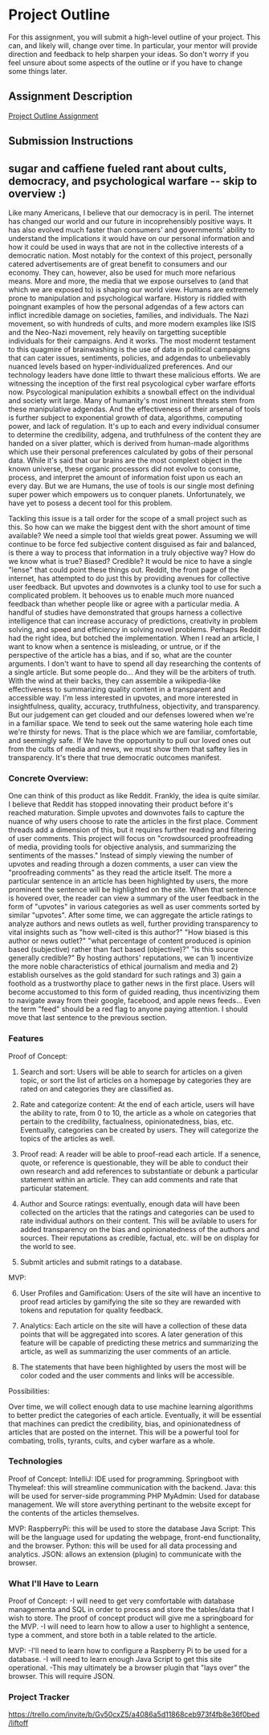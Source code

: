 # Project Outline
For this assignment, you will submit a high-level outline of your project. This can, and likely will, change over time. In particular, your mentor will provide direction and feedback to help sharpen your ideas. So don't worry if you feel unsure about some aspects of the outline or if you have to change some things later.

## Assignment Description
[Project Outline Assignment](https://education.launchcode.org/liftoff/modules/assignments/project-outline)

## Submission Instructions

## sugar and caffiene fueled rant about cults, democracy, and psychological warfare -- skip to overview :)
Like many Americans, I believe that our democracy is in peril. The internet has changed our world and our future in incoprehensibly positive ways. It has also evolved much faster than consumers' and governments' ability to understand the implications it would have on our personal information and how it could be used in ways that are not in the collective interests of a democratic nation. Most notably for the context of this project, personally catered advertisements are of great benefit to consumers and our economy. They can, however, also be used for much more nefarious means. More and more, the media that we expose ourselves to (and that which we are exposed to) is shaping our world view. Humans are extremely prone to manipulation and psychological warfare. History is riddled with poingnant examples of how the personal adgendas of a few actors can inflict incredible damage on societies, families, and individuals. The Nazi movement, so with hundreds of cults, and more modern examples like ISIS and the Neo-Nazi movement, rely heavily on targetting suceptible individuals for their campaigns. And it works. The most modernt testament to this quagmire of brainwashing is the use of data in political campaigns that can cater issues, sentiments, policies, and adgendas to unbelievably nuanced levels based on hyper-individualized preferences. And our technology leaders have done little to thwart these malicious efforts. We are witnessing the inception of the first real psycological cyber warfare efforts now. Psycological manipulation exhibits a snowball effect on the individual and society writ large. Many of humanity's most iminent threats stem from these manipulative adgendas. And the effectiveness of their arsenal of tools is further subject to exponential growth of data, algorithms, computing power, and lack of regulation. It's up to each and every individual consumer to determine the credibility, adgena, and truthfulness of the content they are handed on a siver platter, which is derived from human-made algorithms which use their personal preferences calculated by gobs of their personal data. While it's said that our brains are the most complext object in the known universe, these organic processors did not evolve to consume, process, and interpret the amount of information foist upon us each an every day. But we are Humans, the use of tools is our single most defining super power which empowers us to conquer planets. Unfortunately, we have yet to posess a decent tool for this problem.

Tackling this issue is a tall order for the scope of a small project such as this. So how can we make the biggest dent with the short amount of time available? We need a simple tool that wields great power. Assuming we will continue to be force fed subjective content disguised as fair and balanced, is there a way to process that information in a truly objective way? How do we know what is true? Biased? Credible? It would be nice to have a single "lense" that could point these things out. Reddit, the front page of the internet, has attempted to do just this by providing avenues for collective user feedback. But upvotes and downvotes is a clunky tool to use for such a complicated problem. It behooves us to enable much more nuanced feedback than whether people like or agree with a particular media. A handful of studies have demonstrated that groups harness a collective intelligence that can increase accuracy of predictions, creativity in problem solving, and speed and efficiency in solving novel problems. Perhaps Reddit had the right idea, but botched the implementation. When I read an article, I want to know when a sentence is misleading, or untrue, or if the perspective of the article has a bias, and if so, what are the counter arguments. I don't want to have to spend all day researching the contents of a single article. But some people do... And they will be the arbiters of truth. With the wind at their backs, they can assemble a wikipedia-like effectiveness to summarizing quality content in a transparent and accessible way. I'm less interested in upvotes, and more interested in insightfulness, quality, accuracy, truthfulness, objectivity, and transparency. But our judgement can get clouded and our defenses lowered when we're in a familiar space. We tend to seek out the same watering hole each time we're thirsty for news. That is the place which we are familiar, comfortable, and seemingly safe. If We have the opportunity to pull our loved ones out from the cults of media and news, we must show them that saftey lies in transparency. It's there that true democratic outcomes manifest. 

### Concrete Overview:

One can think of this product as like Reddit. Frankly, the idea is quite similar. I believe that Reddit has stopped innovating their product before it's reached maturation. Simple upvotes and downvotes fails to capture the nuance of why users choose to rate the articles in the first place. Comment threads add a dimension of this, but it requires further reading and filtering of user comments. This project will focus on "crowdsourced proofreading of media, providing tools for objective analysis, and summarizing the sentiments of the masses." Instead of simply viewing the number of upvotes and reading through a dozen comments, a user can view the "proofreading comments" as they read the article itself. The more a particular sentence in an article has been highlighted by users, the more prominent the sentence will be highlighted on the site. When that sentence is hovered over, the reader can view a summary of the user feedback in the form of "upvotes" in various categories as well as user comments sorted by similar "upvotes". After some time, we can aggregate the article ratings to analyze authors and news outlets as well, further providing transparency to vital insights such as "how well-cited is this author?" "How biased is this author or news outlet?" "what percentage of content produced is opinion based (subjective) rather than fact based (objective)?" "is this source generally credible?" By hosting authors' reputations, we can 1) incentivize the more noble characteristics of ethical journalism and media and 2) establish ourselves as the gold standard for such ratings and 3) gain a foothold as a trustworthy place to gather news in the first place. Users will become accustomed to this form of guided reading, thus incentivizing them to navigate away from their google, facebood, and apple news feeds... Even the term "feed" should be a red flag to anyone paying attention. I should move that last sentence to the previous section. 

### Features
Proof of Concept:

1) Search and sort: Users will be able to search for articles on a given topic, or sort the list of articles on a homepage by categories they are rated on and categories they are classified as. 

2) Rate and categorize content: At the end of each article, users will have the ability to rate, from 0 to 10, the article as a whole on categories that pertain to the credibility, factualness, opinionatedness, bias, etc. Eventually, categories can be created by users. They will categorize the topics of the articles as well. 

3) Proof read: A reader will be able to proof-read each article. If a senence, quote, or reference is questionable, they will be able to conduct their own research and add references to substantiate or debunk a particular statement within an article. They can add comments and rate that particular statement. 

4) Author and Source ratings: eventually, enough data will have been collected on the articles that the ratings and categories can be used to rate individual authors on their content. This will be avilable to users for added transparency on the bias and opinionatedness of the authors and sources. Their reputations as credible, factual, etc. will be on display for the world to see. 

5) Submit articles and submit ratings to a database.

MVP:

6) User Profiles and Gamification: Users of the site will have an incentive to proof read articles by gamifying the site so they are rewarded with tokens and reputation for quality feedback. 

7) Analytics: Each article on the site will have a collection of these data points that will be aggregated into scores. A later generation of this feature will be capable of predicting these metrics and summarizing the article, as well as summarizing the user comments of an article. 

8) The statements that have been highlighted by users the most will be color coded and the user comments and links will be accessible.

Possibilities:

Over time, we will collect enough data to use machine learning algorithms to better predict the categories of each article. Eventually, it will be essential that machines can predict the credibility, bias, and opinionatedness of articles that are posted on the internet. This will be a powerful tool for combating, trolls, tyrants, cults, and cyber warfare as a whole. 

### Technologies
Proof of Concept:
IntelliJ: IDE used for programming.
Springboot with Thymeleaf: this will streamline communication with the backend.
Java: this will be used for server-side programming
PHP MyAdmin: Used for database management. We will store averything pertinant to the website except for the contents of the articles themselves.

MVP:
RaspberryPi: this will be used to store the database
Java Script: This will be the language used for updating the webpage, front-end functionality, and the browser. 
Python: this will be used for all data processing and analytics. 
JSON: allows an extension (plugin) to communicate with the browser. 

### What I'll Have to Learn
Proof of Concept:
-I will need to get very comfortable with database managementa and SQL in order to process and store the tables/data that I wish to store. The proof of concept product will give me a springboard for the MVP.
-I will need to learn how to allow a user to highlight a sentence, type a comment, and store both in a table related to the article. 

MVP:
-I'll need to learn how to configure a Raspberry Pi to be used for a database. 
-I will need to learn enough Java Script to get this site operational. 
-This may ultimately be a browser plugin that "lays over" the browser. This will require JSON.

### Project Tracker
https://trello.com/invite/b/Gv50cxZ5/a4086a5d11868ceb973f4fb8e36f0bed/liftoff
